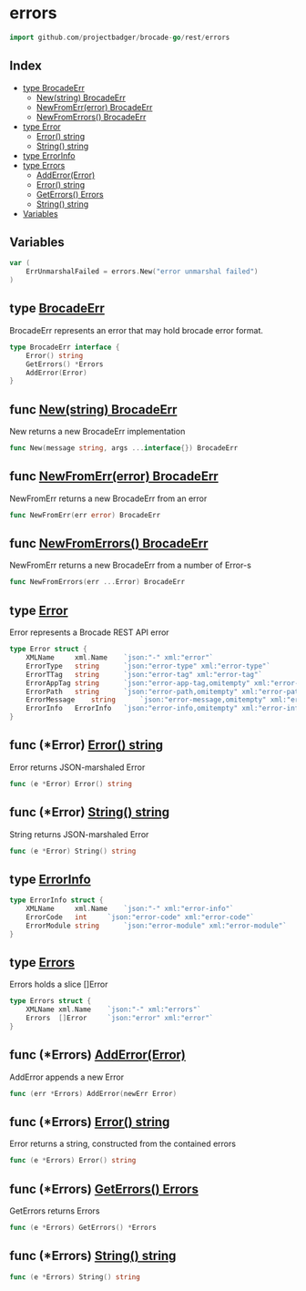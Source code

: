 
# errors

```go
import github.com/projectbadger/brocade-go/rest/errors
```

## Index

- [type BrocadeErr](#type-brocadeerr)
  - [New(string) BrocadeErr](#func-newstring-brocadeerr)
  - [NewFromErr(error) BrocadeErr](#func-newfromerrerror-brocadeerr)
  - [NewFromErrors() BrocadeErr](#func-newfromerrors-brocadeerr)
- [type Error](#type-error)
  - [Error() string](#func-error-error-string)
  - [String() string](#func-error-string-string)
- [type ErrorInfo](#type-errorinfo)
- [type Errors](#type-errors)
  - [AddError(Error)](#func-errors-adderrorerror)
  - [Error() string](#func-errors-error-string)
  - [GetErrors() Errors](#func-errors-geterrors-errors)
  - [String() string](#func-errors-string-string)
- [Variables](#variables)

## Variables
```go
var (
	ErrUnmarshalFailed = errors.New("error unmarshal failed")
)

```


## type [BrocadeErr](<errors.go#L16>)

BrocadeErr represents an error that may hold brocade
error format.
```go
type BrocadeErr interface {
	Error() string
	GetErrors() *Errors
	AddError(Error)
}
```

## func [New(string) BrocadeErr](<errors.go#L133>)

New returns a new BrocadeErr implementation


```go
func New(message string, args ...interface{}) BrocadeErr
```
## func [NewFromErr(error) BrocadeErr](<errors.go#L23>)

NewFromErr returns a new BrocadeErr from an error


```go
func NewFromErr(err error) BrocadeErr
```
## func [NewFromErrors() BrocadeErr](<errors.go#L42>)

NewFromErr returns a new BrocadeErr from a number of
Error-s


```go
func NewFromErrors(err ...Error) BrocadeErr
```

## type [Error](<errors.go#L96>)

Error represents a Brocade REST API error
```go
type Error struct {
	XMLName		xml.Name	`json:"-" xml:"error"`
	ErrorType	string		`json:"error-type" xml:"error-type"`
	ErrorTTag	string		`json:"error-tag" xml:"error-tag"`
	ErrorAppTag	string		`json:"error-app-tag,omitempty" xml:"error-app-tag"`
	ErrorPath	string		`json:"error-path,omitempty" xml:"error-path"`
	ErrorMessage	string		`json:"error-message,omitempty" xml:"error-message"`
	ErrorInfo	ErrorInfo	`json:"error-info,omitempty" xml:"error-info"`
}
```

## func (*Error) [Error() string](<errors.go#L125>)

Error returns JSON-marshaled Error


```go
func (e *Error) Error() string
```
## func (*Error) [String() string](<errors.go#L113>)

String returns JSON-marshaled Error


```go
func (e *Error) String() string
```

## type [ErrorInfo](<errors.go#L106>)
```go
type ErrorInfo struct {
	XMLName		xml.Name	`json:"-" xml:"error-info"`
	ErrorCode	int		`json:"error-code" xml:"error-code"`
	ErrorModule	string		`json:"error-module" xml:"error-module"`
}
```

## type [Errors](<errors.go#L52>)

Errors holds a slice []Error
```go
type Errors struct {
	XMLName	xml.Name	`json:"-" xml:"errors"`
	Errors	[]Error		`json:"error" xml:"error"`
}
```

## func (*Errors) [AddError(Error)](<errors.go#L72>)

AddError appends a new Error


```go
func (err *Errors) AddError(newErr Error)
```
## func (*Errors) [Error() string](<errors.go#L59>)

Error returns a string, constructed from the contained
errors


```go
func (e *Errors) Error() string
```
## func (*Errors) [GetErrors() Errors](<errors.go#L67>)

GetErrors returns Errors


```go
func (e *Errors) GetErrors() *Errors
```
## func (*Errors) [String() string](<errors.go#L84>)

```go
func (e *Errors) String() string
```

